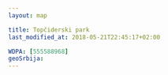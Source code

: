 ```yaml
---
layout: map

title: Topčiderski park
last_modified_at: 2018-05-21T22:45:17+02:00

WDPA: [555588968]
geoSrbija:
---
```

